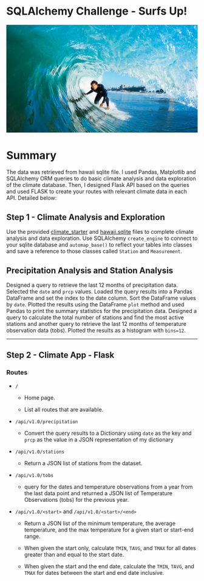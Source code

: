 # SQLAlchemy Challenge - Surfs Up!

![surfs-up.png](Images/surfs-up.png)

# Summary
The data was retrieved from hawaii sqlite file. I used Pandas, Matplotlib and SQLAlchemy ORM queries to do basic climate analysis and data exploration of the climate database. Then, I designed Flask API based on the queries and used FLASK to create your routes with relevant climate data in each API. Detailed below:



## Step 1 - Climate Analysis and Exploration
 
 Use the provided [climate_starter](climate_starter.ipynb) and [hawaii.sqlite](Resources/hawaii.sqlite) files to complete climate analysis and data exploration. Use SQLAlchemy `create_engine` to connect to your sqlite database and `automap_base()` to reflect your tables into classes and save a reference to those classes called `Station` and `Measurement`.

## Precipitation Analysis and Station Analysis

Designed a query to retrieve the last 12 months of precipitation data. Selected the `date` and `prcp` values. Loaded the query results into a Pandas DataFrame and set the index to the date column. Sort the DataFrame values by `date`. Plotted the results using the DataFrame `plot` method and used Pandas to print the summary statistics for the precipitation data. Designed a query to calculate the total number of stations and find the most active stations and another query to retrieve the last 12 months of temperature observation data (tobs). Plotted the results as a histogram with `bins=12`.

- - -
## Step 2 - Climate App - Flask
### Routes

* `/`

  * Home page.

  * List all routes that are available.

* `/api/v1.0/precipitation`

  * Convert the query results to a Dictionary using `date` as the key and `prcp` as the value in a JSON representation of my dictionary

* `/api/v1.0/stations`

  * Return a JSON list of stations from the dataset.

* `/api/v1.0/tobs`
  * query for the dates and temperature observations from a year from the last data point and returned a JSON list of Temperature Observations (tobs) for the previous year.

* `/api/v1.0/<start>` and `/api/v1.0/<start>/<end>`

  * Return a JSON list of the minimum temperature, the average temperature, and the max temperature for a given start or start-end range.

  * When given the start only, calculate `TMIN`, `TAVG`, and `TMAX` for all dates greater than and equal to the start date.

  * When given the start and the end date, calculate the `TMIN`, `TAVG`, and `TMAX` for dates between the start and end date inclusive.
